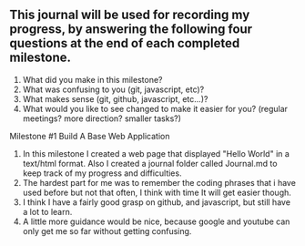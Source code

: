 ## This journal will be used for recording my progress, by answering the following four questions at the end of each completed milestone.


1. What did you make in this milestone?
2. What was confusing to you (git, javascript, etc)?
3. What makes sense (git, github, javascript, etc...)?
4. What would you like to see changed to make it easier for you? (regular meetings? more direction? smaller tasks?)

Milestone #1 Build A Base Web Application
  1. In this milestone I created a web page that displayed "Hello World" in a text/html format. Also I created a journal folder called Journal.md to keep track of my progress and difficulties.
  2. The hardest part for me was to remember the coding phrases that i have used before but not that often, I think with time It will get easier though.
  3. I think I have a fairly good grasp on github, and javascript, but still have a lot to learn.
  4. A little more guidance would be nice, because google and youtube can only get me so far without getting confusing.
